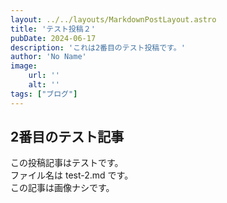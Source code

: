 ```yaml
---
layout: ../../layouts/MarkdownPostLayout.astro
title: 'テスト投稿２'
pubDate: 2024-06-17
description: 'これは2番目のテスト投稿です。'
author: 'No Name'
image:
    url: ''
    alt: ''
tags: ["ブログ"]
---
```


## 2番目のテスト記事

この投稿記事はテストです。  
ファイル名は test-2.md です。  
この記事は画像ナシです。
